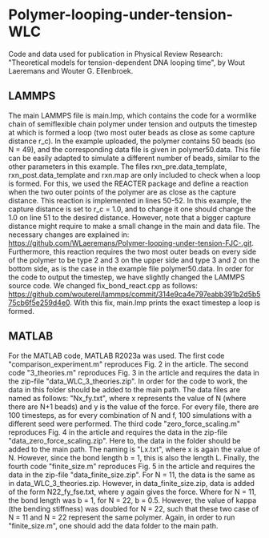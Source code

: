 # Polymer-looping-under-tension-WLC
Code and data used for publication in Physical Review Research: "Theoretical models for tension-dependent DNA looping time", by Wout Laeremans and Wouter G. Ellenbroek.

## LAMMPS
The main LAMMPS file is main.lmp, which contains the code for a wormlike chain of semiflexible chain polymer under tension and outputs the timestep at which is formed a loop (two most outer beads as close as some capture distance r_c). In the example uploaded, the polymer contains 50 beads (so N = 49), and the corresponding data file is given in polymer50.data. This file can be easily adapted to simulate a different number of beads, similar to the other parameters in this example. The files rxn_pre.data_template, rxn_post.data_template and rxn.map are only included to check when a loop is formed. For this, we used the REACTER package and define a reaction when the two outer points of the polymer are as close as the capture distance. This reaction is implemented in lines 50-52. In this example, the capture distance is set to r_c = 1.0, and to change it one should change the 1.0 on line 51 to the desired distance. However, note that a bigger capture distance might require to make a small change in the main and data file. The necessary changes are explained in: https://github.com/WLaeremans/Polymer-looping-under-tension-FJC-.git. Furthermore, this reaction requires the two most outer beads on every side of the polymer to be type 2 and 3 on the upper side and type 3 and 2 on the bottom side, as is the case in the example file polymer50.data. In order for the code to output the timestep, we have slightly changed the LAMMPS source code. We changed fix_bond_react.cpp as follows: https://github.com/wouterel/lammps/commit/314e9ca4e797eabb391b2d5b575cb6f5e259d4e0. With this fix, main.lmp prints the exact timestep a loop is formed.

## MATLAB
For the MATLAB code, MATLAB R2023a was used. The first code "comparison_experiment.m" reproduces Fig. 2 in the article. The second code "3_theories.m" reproduces Fig. 3 in the article and requires the data in the zip-file "data_WLC_3_theories.zip". In order for the code to work, the data in this folder should be added to the main path. The data files are named as follows: "Nx_fy.txt", where x represents the value of N (where there are N+1 beads) and y is the value of the force. For every file, there are 100 timesteps, as for every combination of N and f, 100 simulations with a different seed were performed. The third code "zero_force_scaling.m" reproduces Fig. 4 in the article and requires the data in the zip-file "data_zero_force_scaling.zip". Here to, the data in the folder should be added to the main path. The naming is "Lx.txt", where x is again the value of N. However, since the bond length b = 1, this is also the length L. Finally, the fourth code "finite_size.m" reproduces Fig. 5 in the article and requires the data in the zip-file "data_finite_size.zip". For N = 11, the data is the same as in data_WLC_3_theories.zip. However, in data_finite_size.zip, data is added of the form N22_fy_fse.txt, where y again gives the force. Where for N = 11, the bond length was b = 1, for N = 22, b = 0.5. However, the value of kappa (the bending stiffness) was doubled for N = 22, such that these two case of N = 11 and N = 22 represent the same polymer. Again, in order to run "finite_size.m", one should add the data folder to the main path.
